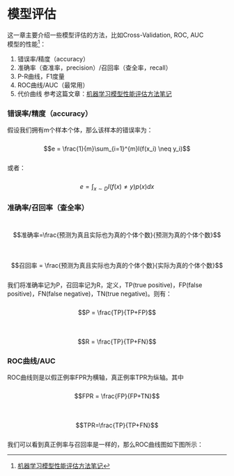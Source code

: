 # 模型评估

这一章主要介绍一些模型评估的方法，比如Cross-Validation, ROC, AUC  
模型的性能[^1]：  
1. 错误率/精度（accuracy）  
2. 准确率（查准率，precision）/召回率（查全率，recall）  
3. P-R曲线，F1度量  
4. ROC曲线/AUC（最常用）  
5. 代价曲线
参考这篇文章：[机器学习模型性能评估方法笔记](https://blog.csdn.net/batuwuhanpei/article/details/51884351)
### 错误率/精度（accuracy）

假设我们拥有m个样本个体，那么该样本的错误率为：  
  $$e = \frac{1}{m}\sum_{i=1}^{m}I(f(x_i) \neq y_i)$$  
或者：  
  $$e = \int_{x \sim D}I(f(x) \neq y)p(x)dx$$

### 准确率/召回率（查全率）

  $$准确率=\frac{预测为真且实际也为真的个体个数}{预测为真的个体个数}$$  
  $$召回率 = \frac{预测为真且实际也为真的个体个数}{实际为真的个体个数}$$  
 我们将准确率记为P，召回率记为R，定义，TP\(true positive\)，FP\(false positive\)，FN\(false negative\)，TN\(true negative\)。则有：  
   $$P = \frac{TP}{TP+FP}$$  
   $$R = \frac{TP}{TP+FN}$$

### ROC曲线/AUC

ROC曲线则是以假正例率FPR为横轴，真正例率TPR为纵轴。其中  
  $$FPR = \frac{FP}{FP+TN}$$  
  $$TPR=\frac{TP}{TP+FN}$$  
我们可以看到真正例率与召回率是一样的，那么ROC曲线图如下图所示：

[^1]: [机器学习模型性能评估方法笔记](https://blog.csdn.net/batuwuhanpei/article/details/51884351)

